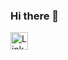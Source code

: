 ### Hi there 👋


[<img align = "left" alt = "LinkedIn" width = "28px" src = "https://cdn2.iconfinder.com/data/icons/social-media-applications/64/social_media_applications_14-linkedin-512.png"/>][linkedin]

[linkedin]: https://www.linkedin.com/in/darrianchen/
